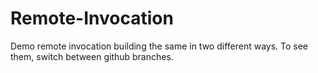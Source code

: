 # Remote-Invocation
Demo remote invocation building the same in two different ways.
To see them, switch between github branches.

